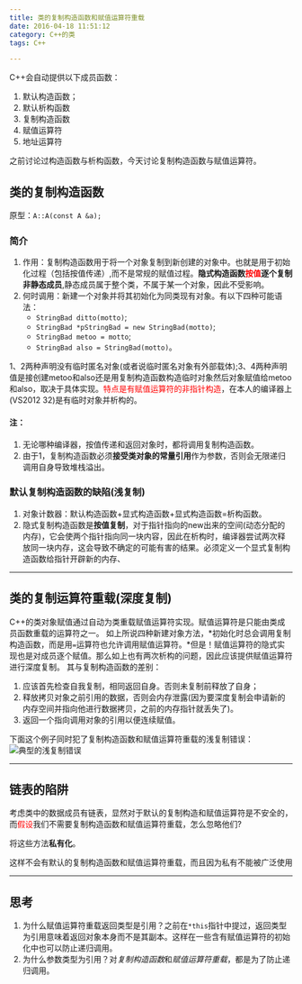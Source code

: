 ```yaml
---
title: 类的复制构造函数和赋值运算符重载
date: 2016-04-18 11:51:12
category: C++的类
tags: C++

---
```


C++会自动提供以下成员函数：
1. 默认构造函数；
2. 默认析构函数
3. 复制构造函数
4. 赋值运算符
5. 地址运算符

之前讨论过构造函数与析构函数，今天讨论复制构造函数与赋值运算符。

## 类的复制构造函数

原型：`A::A(const A &a);`

### 简介
1. 作用：复制构造函数用于将一个对象复制到新创建的对象中。也就是用于初始化过程（包括按值传递）,而不是常规的赋值过程。**隐式构造函数<font color = red>按值</font>逐个复制非静态成员**,静态成员属于整个类，不属于某一个对象，因此不受影响。
2. 何时调用：新建一个对象并将其初始化为同类现有对象。有以下四种可能语法：
	+ `StringBad ditto(motto)`;
	+ `StringBad *pStringBad = new StringBad(motto)`;
	+ `StringBad metoo = motto`;
	+ `StringBad also = StringBad(motto)`。

1、2两种声明没有临时匿名对象(或者说临时匿名对象有外部载体);3、4两种声明值是接创建metoo和also还是用复制构造函数构造临时对象然后对象赋值给metoo和also，取决于具体实现。<font color = red>特点是有赋值运算符的非指针构造</font>，在本人的编译器上(VS2012 32)是有临时对象并析构的。
#### 注：
1. 无论哪种编译器，按值传递和返回对象时，都将调用复制构造函数。
2. 由于1，复制构造函数必须**接受类对象的常量引用**作为参数，否则会无限递归调用自身导致堆栈溢出。

### 默认复制构造函数的缺陷(浅复制)
1. 对象计数器：默认构造函数+显式构造函数+显式构造函数=析构函数。
2. 隐式复制构造函数是**按值复制**，对于指针指向的new出来的空间(动态分配的内存)，它会使两个指针指向同一块内容，因此在析构时，编译器尝试两次释放同一块内存，这会导致不确定的可能有害的结果。必须定义一个显式复制构造函数给指针开辟新的内存、

---

## 类的复制运算符重载(深度复制)

C++的类对象赋值通过自动为类重载赋值运算符实现。赋值运算符是只能由类成员函数重载的运算符之一。
如上所说四种新建对象方法，*初始化时总会调用复制构造函数，而是用`=`运算符也允许调用赋值运算符。*但是！赋值运算符的隐式实现也是对成员逐个赋值。那么如上也有两次析构的问题，因此应该提供赋值运算符进行深度复制。
其与复制构造函数的差别：
1. 应该首先检查自我复制，相同返回自身。否则未复制前释放了自身；
2. 释放拷贝对象之前引用的数据，否则会内存泄露(因为要深度复制会申请新的内存空间并指向他进行数据拷贝，之前的内存指针就丢失了)。
3. 返回一个指向调用对象的引用以便连续赋值。

下面这个例子同时犯了复制构造函数和赋值运算符重载的浅复制错误：
![典型的浅复制错误](http://i.imgur.com/OwHR2qp.png)

---

## 链表的陷阱

考虑类中的数据成员有链表，显然对于默认的复制构造和赋值运算符是不安全的，而<font color = red>假设</font>我们不需要复制构造函数和赋值运算符重载，怎么忽略他们?

将这些方法**私有化**。

这样不会有默认的复制构造函数和赋值运算符重载，而且因为私有不能被广泛使用


---

## 思考

1. 为什么赋值运算符重载返回类型是引用？之前在`*this`指针中提过，返回类型为引用意味着返回对象本身而不是其副本。这样在一些含有赋值运算符的初始化中也可以防止递归调用。
2. 为什么参数类型为引用？对*复制构造函数*和*赋值运算符重载*，都是为了防止递归调用。


